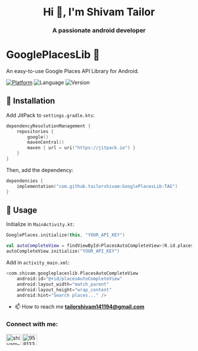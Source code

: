 
<h1 align="center">Hi 👋, I'm Shivam Tailor</h1>
<h3 align="center">A passionate android developer</h3>

# GooglePlacesLib 🚀
An easy-to-use Google Places API Library for Android.

[![Platform](https://img.shields.io/badge/Platform-Android-brightgreen.svg)](https://developer.android.com/) ![Language](https://img.shields.io/badge/Language-Kotlin-orange.svg) ![Version](https://img.shields.io/badge/Version-1.0.1-blue.svg)

## 📌 Installation
Add JitPack to `settings.gradle.kts`:
```kotlin
dependencyResolutionManagement {
    repositories {
        google()
        mavenCentral()
        maven { url = uri("https://jitpack.io") }
    }
}
```
Then, add the dependency:
```kotlin
dependencies {
    implementation("com.github.tailorshivam:GooglePlacesLib:TAG")
}
```
## 🎯 Usage
Initialize in `MainActivity.kt`:
```kotlin
GooglePlaces.initialize(this, "YOUR_API_KEY")

val autoCompleteView = findViewById<PlacesAutoCompleteView>(R.id.placesAutoCompleteView)
autoCompleteView.initialize("YOUR_API_KEY")
```
Add in `activity_main.xml`:
```kotlin
<com.shivam.googleplaceslib.PlacesAutoCompleteView
    android:id="@+id/placesAutoCompleteView"
    android:layout_width="match_parent"
    android:layout_height="wrap_content"
    android:hint="Search places..." />
```

- 📫 How to reach me **tailorshivam141194@gmail.com**
<h3 align="left">Connect with me:</h3>
<p align="left">
<a href="https://linkedin.com/in/shivam-tailor-509833106" target="blank"><img align="center" src="https://raw.githubusercontent.com/rahuldkjain/github-profile-readme-generator/master/src/images/icons/Social/linked-in-alt.svg" alt="shivam-tailor-509833106" height="30" width="40" /></a>
<a href="https://stackoverflow.com/users/9581339/tailor-shivam" target="blank"><img align="center" src="https://raw.githubusercontent.com/rahuldkjain/github-profile-readme-generator/master/src/images/icons/Social/stack-overflow.svg" alt="9581339/tailor-shivam" height="30" width="40" /></a>
</p>






















